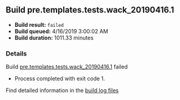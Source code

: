## Build pre.templates.tests.wack_20190416.1
- **Build result:** `failed`
- **Build queued:** 4/16/2019 3:00:02 AM
- **Build duration:** 1011.33 minutes
### Details
Build [pre.templates.tests.wack_20190416.1](https://winappstudio.visualstudio.com/web/build.aspx?pcguid=a4ef43be-68ce-4195-a619-079b4d9834c2&builduri=vstfs%3a%2f%2f%2fBuild%2fBuild%2f27590) failed

+ Process completed with exit code 1.

Find detailed information in the [build log files](https://uwpctdiags.blob.core.windows.net/buildlogs/pre.templates.tests.wack_20190416.1_logs.zip)
